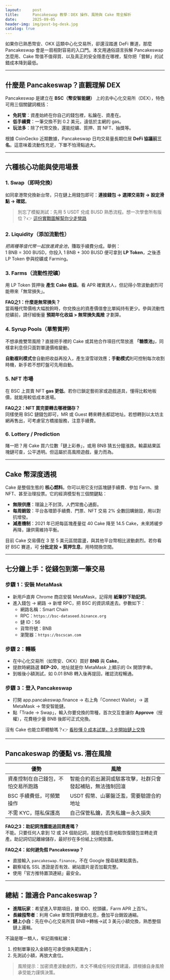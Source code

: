```yaml
---
layout:     post
title:      Pancakeswap 教學：DEX 操作、風險與 Cake 幣全解析
date:       2025-09-05
header-img: img/post-bg-desk.jpg
catalog: true
---
```


如果你已熟悉幣安、OKX 這類中心化交易所，卻還沒踏進 DeFi 賽道，那麼 Pancakeswap 會是一扇相對容易的入口門。本文用通俗語言拆解 Pancakeswap 怎麼用、Cake 幣值不值得買、以及真正的安全隱患在哪裡，幫你把「嘗鮮」的試錯成本降到最低。

---

## 什麼是 Pancakeswap？直觀理解 DEX

Pancakeswap 是建立在 **BSC（幣安智能鏈）** 上的去中心化交易所（DEX），特色可用三個關鍵詞概括：

- **免託管**：資產始終在你自己的錢包裡，私鑰在、資產在。  
- **低手續費**：一筆交換不到 0.2 美元，遠低於主網的 gas。  
- **玩法多**：除了代幣交換，還能挖礦、質押、買 NFT、抽獎等。

根據 CoinGecko 近期數據，Pancakeswap 日均交易量長期位居 **DeFi 協議前三名**。這意味着流動性充足，下單不怕滑點過大。

---

## 六種核心功能與使用場景

### 1. Swap（即時兌換）
如同拿港幣兌換新台幣，只在鏈上用錢包即可：**連接錢包 → 選擇交易對 → 設定滑點 → 確認**。  

> 別忘了模擬測試：先用 5 USDT 兌成 BUSD 熟悉流程。想一次學會所有版位？👉 [這份實戰圖解幫你少走彎路](https://okxdog.com/)

### 2. Liquidity（添加流動性）
*把兩種等值代幣一起放進資金池*，賺取手續費分成。舉例：  
1 BNB = 300 BUSD，你投入 1 BNB + 300 BUSD 便可拿到 **LP Token**，之後憑 LP Token 參與挖礦或 Farming。

### 3. Farms（流動性挖礦）
用 LP Token 質押後 **產生 Cake 收益**。看 APR 確實誘人，但記得小幣波動劇烈可能帶來「無常損失」。  

**FAQ之1：什麼是無常損失？**  
當兩種代幣價格大幅脫鉤時，你兌換出的資產價值會比單純持有更少。參與流動性挖礦前，請仔細衡量 **預期年化收益 > 無常損失風險** 才劃算。

### 4. Syrup Pools（單幣質押）
不想承擔雙幣風險？直接把手裡的 Cake 或其他合作項目代幣放進 **「糖漿池」**，同樣拿利息但只面對單邊價格變動。

**自動複利模式**會自動把收益再投入，產生滾雪球效應；**手動模式**則可控制每次收割時機，新手若不想盯盤可先用自動。

### 5. NFT 市場
在 BSC 上買賣 NFT **gas 更低**。若你已鎖定藝術家或遊戲道具，懂得比較地板價，就能用較低成本進場。

**FAQ之2：NFT 買完要轉去哪裡儲存？**  
同樣使用 BSC 鏈錢包即可，MR 或 Guest 轉來轉去都認地址。若想轉到以太坊主網再售出，可考慮官方橋接服務，注意手續費。

### 6. Lottery / Prediction
賭一把？用 Cake 買六位數「鏈上彩券」，或用 BNB 猜五分鐘漲跌。輸贏結果區塊鏈可查，公平透明。但這屬於高風險遊戲，量力而為。

---

## Cake 幣深度透視

Cake 是整個生態的 **核心燃料**。你可以用它支付區塊鏈手續費、參加 Farm、搶 NFT、甚至治理投票。它的經濟模型有三個關鍵點：

- **無限供應**：理論上不封頂，人們常擔心通膨。  
- **每周銷毀**：平台各環節手續費、門票、NFT 交易 2% 全數回購銷毀，用以對抗增發。  
- **減產機制**：2021 年已把每區塊產量從 40 Cake 降至 14.5 Cake，未來將緩步再降，讓供需維持平衡。

目前 Cake 交易價在 3 至 5 美元區間震盪，與其他平台幣相比波動劇烈。若你看好 BSC 賽道，可 **分批定投 + 質押生息**，用時間換空間。

---

## 七分鐘上手：從錢包到第一筆交易

### 步驟 1：安裝 MetaMask
- 新用戶直奔 Chrome 商店安裝 MetaMask，記得用 **紙筆抄下助記詞**。  
- 進入錢包 → 網路 → 新增 RPC，把 BSC 的資訊填進去。參數如下：  
  - 網路名稱：Smart Chain  
  - RPC：`https://bsc-dataseed.binance.org`  
  - 鏈 ID：56  
  - 貨幣符號：BNB  
  - 瀏覽器：`https://bscscan.com`

### 步驟 2：轉賬
- 在中心化交易所（如幣安、OKX）買好 **BNB** 與 **Cake**。  
- 提款時網路選 **BEP-20**，地址就是你 MetaMask 上顯示的 0x 開頭字串。  
- 到帳後小額測試，如 0.01 BNB 轉入後再提回，確認流程暢通。

### 步驟 3：登入 Pancakeswap
- 打開 app.pancakeswap.finance → 右上角「Connect Wallet」→ 選 MetaMask → 幣安智能鏈。  
- 點「Trade → Swap」，輸入你要兌換的幣種，首次交互會讓你 **Approve**（授權），花費極少量 BNB 後即可正式兌換。

沒有 Cake 也能立即體驗嗎？👉 [看秒懂 0 成本試單，3 步開始鏈上交換](https://okxdog.com/)

---

## Pancakeswap 的優點 vs. 潛在風險

| 優勢 | 風險 |
|---|---|
| 資產控制在自己錢包，不怕交易所跑路 | 智能合約若出漏洞或駭客攻擊，社群只會發起補貼，無法強制回滾 |
| BSC 手續費低，可頻繁操作 | USDT 假幣、山寨盤泛濫，需要驗證合約地址 |
| 不需 KYC，隱私保護高 | 自己保管私鑰，丟失私鑰＝永久損失 |

**FAQ之3：助記詞洩露能追回資產嗎？**  
不能。只要任何人拿到 12 或 24 個助記詞，就能在任意地點恢復錢包並轉走資產。助記詞切記離線儲存，最好抄在多份紙上分開放置。

**FAQ之4：如何避免假 Pancakeswap？**  
- 直接輸入 `pancakeswap.finance`，不在 Google 搜尋結果點廣告。  
- 觀察域名 SSL 憑證是否有效、網站圖片是否加載完整。  
- 使用「官方推特置頂連結」最安全。

---

## 總結：誰適合 Pancakeswap？

- **進階玩家**：希望進入早期項目，搶 IDO、挖頭礦，Farm APR 上百%。  
- **長線囤幣者**：利用 Cake 單幣質押鎖倉吃息，疊加平台銷毀通縮。  
- **鏈上小白**：先在中心化交易所買 BNB→轉帳→試 3 美元小額兌換，熟悉整個鏈上邏輯。

不論是哪一類人，牢記兩條紅線：  
1. 控制單筆投入金額在可承受損失範圍內；  
2. 先測試小額，再放大倉位。

> 風險提示：加密資產波動劇烈，本文不構成任何投資建議，請根據自身風險承受能力謹慎決策。